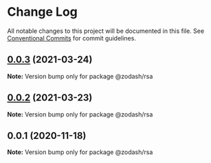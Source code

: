 # Change Log

All notable changes to this project will be documented in this file.
See [Conventional Commits](https://conventionalcommits.org) for commit guidelines.

## [0.0.3](https://github.com/zcorky/zodash/compare/@zodash/rsa@0.0.2...@zodash/rsa@0.0.3) (2021-03-24)

**Note:** Version bump only for package @zodash/rsa





## [0.0.2](https://github.com/zcorky/zodash/compare/@zodash/rsa@0.0.1...@zodash/rsa@0.0.2) (2021-03-23)

**Note:** Version bump only for package @zodash/rsa





## 0.0.1 (2020-11-18)

**Note:** Version bump only for package @zodash/rsa
